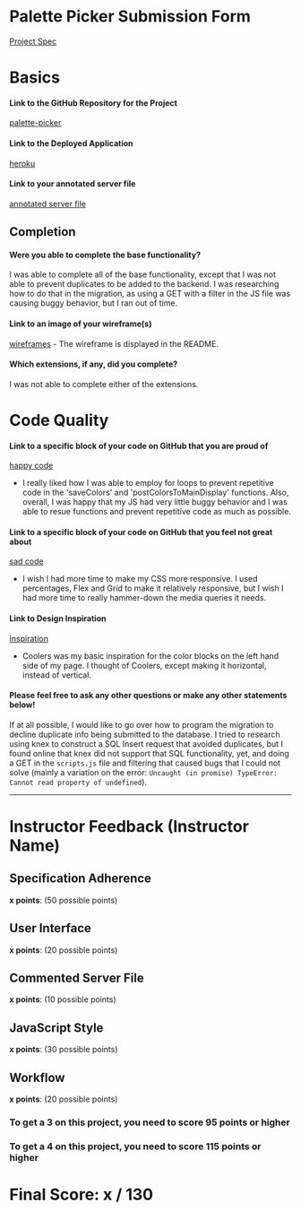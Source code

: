 # Palette Picker Submission Form

[Project Spec](http://frontend.turing.io/projects/palette-picker.html)

# Basics

#### Link to the GitHub Repository for the Project
[palette-picker](https://github.com/raualex/palettepicker)

#### Link to the Deployed Application
[heroku](https://palette-picker-ajr.herokuapp.com/)

#### Link to your annotated server file
[annotated server file](https://github.com/raualex/palettepicker/blob/master/server.js)

## Completion

#### Were you able to complete the base functionality?

I was able to complete all of the base functionality, except that I was not able to prevent duplicates to be added to the backend.  I was researching how to do that in the migration, as using a GET with a filter in the JS file was causing buggy behavior, but I ran out of time.

#### Link to an image of your wireframe(s)
[wireframes](https://github.com/raualex/palettepicker) - The wireframe is displayed in the README.

#### Which extensions, if any, did you complete?

I was not able to complete either of the extensions.

# Code Quality

#### Link to a specific block of your code on GitHub that you are proud of
[happy code](https://github.com/raualex/palettepicker/blob/master/public/js/scripts.js)

* I really liked how I was able to employ for loops to prevent repetitive code in the 'saveColors' and 'postColorsToMainDisplay' functions.  Also, overall, I was happy that my JS had very little buggy behavior and I was able to resue functions and prevent repetitive code as much as possible.

#### Link to a specific block of your code on GitHub that you feel not great about
[sad code](https://github.com/raualex/palettepicker/blob/master/public/css/styles.css)

* I wish I had more time to make my CSS more responsive.  I used percentages, Flex and Grid to make it relatively responsive, but I wish I had more time to really hammer-down the media queries it needs.

#### Link to Design Inspiration
[Inspiration](https://coolors.co/090909-4b5043-9bc4bc-d3ffe9-8ddbe0)

* Coolers was my basic inspiration for the color blocks on the left hand side of my page.  I thought of Coolers, except making it horizontal, instead of vertical.

#### Please feel free to ask any other questions or make any other statements below!

If at all possible, I would like to go over how to program the migration to decline duplicate info being submitted to the database.  I tried to research using knex to construct a SQL Insert request that avoided duplicates, but I found online that knex did not support that SQL functionality, yet, and doing a GET in the `scripts.js` file and filtering that caused bugs that I could not solve (mainly a variation on the error: `Uncaught (in promise) TypeError: Cannot read property of undefined`).

-----


# Instructor Feedback (Instructor Name)

## Specification Adherence

**x points**: (50 possible points)

## User Interface

**x points**: (20 possible points)

## Commented Server File

**x points**: (10 possible points)

## JavaScript Style

**x points**: (30 possible points)

## Workflow

**x points**: (20 possible points)


### To get a 3 on this project, you need to score 95 points or higher
### To get a 4 on this project, you need to score 115 points or higher

# Final Score: x / 130
